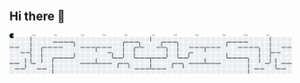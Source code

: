 ## Hi there 👋

<!--
**vjvishal8386/vjvishal8386** is a ✨ _special_ ✨ repository because its `README.md` (this file) appears on your GitHub profile.

Here are some ideas to get you started:

- 🔭 I’m currently working on ...
- 🌱 I’m currently learning ...
- 👯 I’m looking to collaborate on ...
- 🤔 I’m looking for help with ...
- 💬 Ask me about ...
- 📫 How to reach me: ...
- 😄 Pronouns: ...
- ⚡ Fun fact: ...
-->

<picture>
  <source media="(prefers-color-scheme: dark)" srcset="https://raw.githubusercontent.com/vjvishal8386/vjvishal8386/output/pacman-contribution-graph-dark.svg">
  <source media="(prefers-color-scheme: light)" srcset="https://raw.githubusercontent.com/vjvishal8386/vjvishal8386/output/pacman-contribution-graph.svg">
  <img alt="pacman contribution graph" src="https://raw.githubusercontent.com/vjvishal8386/vjvishal8386/output/pacman-contribution-graph.svg">
</picture>


<!-- <picture>
  <source media="(prefers-color-scheme: dark)" srcset="https://raw.githubusercontent.com/vjvishal8386/vjvishal8386/output/github-snake-dark.svg" />
  <source media="(prefers-color-scheme: light)" srcset="https://raw.githubusercontent.com/vjvishal8386/vjvishal8386/output/github-snake.svg" />
  <img alt="github-snake" src="https://raw.githubusercontent.com/vjvishal8386/vjvishal8386/output/github-snake.svg" />
</picture> -->
